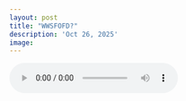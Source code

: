 ```yaml
---
layout: post
title: "WWSFOFD?"
description: 'Oct 26, 2025'
image:
---
```


<audio controls>
  <source src="assets/audio/fbc_2025-10-26_sermon.mp3" type="audio/mp3">
Your browser does not support the audio element.
</audio>
